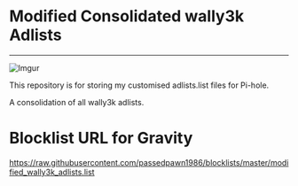 # Modified Consolidated wally3k Adlists

----------
![Imgur](https://i.imgur.com/Bflk834.png)

This repository is for storing my customised adlists.list files for Pi-hole.

A consolidation of all wally3k adlists.

# Blocklist URL for Gravity

https://raw.githubusercontent.com/passedpawn1986/blocklists/master/modified_wally3k_adlists.list